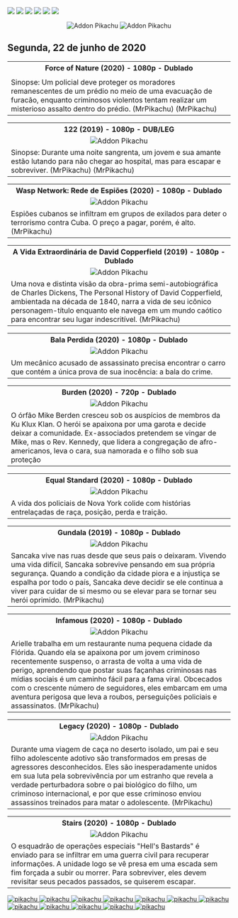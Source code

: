 <!--Copias não serão toleradas-->

 [![](https://tinyurl.com/ydcxhx7f)](http://bit.ly/repokachu) [![](https://tinyurl.com/ybaflaxt)](https://vkodi.net/repo/) [![](https://tinyurl.com/ybcutyjq)](http://bit.ly/zipikachu) [![](https://tinyurl.com/yckqgysp)](https://linktr.ee/addonpikachu) [![](https://tinyurl.com/ybja3588)](https://tinyurl.com/grupopikachu) [![](https://tinyurl.com/y83so6xr)](https://t.me/addonpikachu)  
 <div align="center"><img src="https://tinyurl.com/ydahh4kf" alt="Addon Pikachu"> <img src="https://tinyurl.com/y86yjky9" alt="Addon Pikachu"></div>
 
## Segunda, 22 de junho de 2020

<table style="width:100%"><tr><th><center><b> Force of Nature (2020) - 1080p - Dublado </b></center></th></tr>
<tr><td><div align="center"><imgsrc="https://image.tmdb.org/t/p/w500_and_h282_face/jAtO4ci8Tr5jDmg33XF3OZ8VPah.jpg" alt="Addon Pikachu"></div></td></tr>
<tr><td><justify>Sinopse:  Um policial deve proteger os moradores remanescentes de um prédio no meio de uma evacuação de furacão, enquanto criminosos violentos tentam realizar um misterioso assalto dentro do prédio. (MrPikachu) (MrPikachu)</justify></td></tr></table>

<table style="width:100%"><tr><th><center><b> 122 (2019) - 1080p - DUB/LEG </b></center></th></tr>
<tr><td><div align="center"><img src="https://image.tmdb.org/t/p/w500_and_h282_face/iRmND7pOOYFib83m6SkPFy6hTou.jpg" alt="Addon Pikachu"></div></td></tr>
<tr><td><justify>Sinopse:  Durante uma noite sangrenta, um jovem e sua amante estão lutando para não chegar ao hospital, mas para escapar e sobreviver. (MrPikachu) (MrPikachu)</justify></td></tr></table>

<table style="width:100%"><tr><th><center><b> Wasp Network: Rede de Espiões (2020) - 1080p - Dublado </b></center></th></tr>
<tr><td><div align="center"><img src="https://image.tmdb.org/t/p/original/72r4uAQGsa8KEv0DB2TpSu31lEB.jpg" alt="Addon Pikachu"></div></td></tr>
<tr><td><justify>Espiões cubanos se infiltram em grupos de exilados para deter o terrorismo contra Cuba. O preço a pagar, porém, é alto. (MrPikachu)</justify></td></tr></table>


<table style="width:100%"><tr><th><center><b> A Vida Extraordinária de David Copperfield (2019) - 1080p - Dublado </b></center></th></tr>
<tr><td><div align="center"><img src="https://image.tmdb.org/t/p/w500_and_h282_face/b8Pl9bvqJZgcZBIxxbAcaTCFba.jpg" alt="Addon Pikachu"></div></td></tr>
<tr><td><justify> Uma nova e distinta visão da obra-prima semi-autobiográfica de Charles Dickens, The Personal History of David Copperfield, ambientada na década de 1840, narra a vida de seu icônico personagem-título enquanto ele navega em um mundo caótico para encontrar seu lugar indescritível. (MrPikachu)</justify></td></tr></table>


<table style="width:100%"><tr><th><center><b> Bala Perdida (2020) - 1080p - Dublado </b></center></th></tr>
<tr><td><div align="center"><img src="https://image.tmdb.org/t/p/w500_and_h282_face/t4mzypFVjY6toyBXAmfrIaWcUXa.jpg" alt="Addon Pikachu"></div></td></tr>
<tr><td><justify>Um mecânico acusado de assassinato precisa encontrar o carro que contém a única prova de sua inocência: a bala do crime.</justify></td></tr></table>


<table style="width:100%"><tr><th><center><b> Burden (2020) - 720p - Dublado </b></center></th></tr>
<tr><td><div align="center"><img src="https://image.tmdb.org/t/p/original/xuK6xy04AZknmkD9do4KPafEFge.jpg" alt="Addon Pikachu"></div></td></tr>
<tr><td><justify>O órfão Mike Berden cresceu sob os auspícios de membros da Ku Klux Klan. O herói se apaixona por uma garota e decide deixar a comunidade. Ex-associados pretendem se vingar de Mike, mas o Rev. Kennedy, que lidera a congregação de afro-americanos, leva o cara, sua namorada e o filho sob sua proteção</justify></td></tr></table>


<table style="width:100%"><tr><th><center><b> Equal Standard (2020) - 1080p - Dublado </b></center></th></tr>
<tr><td><div align="center"><img src="https://image.tmdb.org/t/p/w500_and_h282_face/p5Gy0pcWSywKyPFtGLMh5paGTIj.jpg" alt="Addon Pikachu"></div></td></tr>
<tr><td><justify>A vida dos policiais de Nova York colide com histórias entrelaçadas de raça, posição, perda e traição.</justify></td></tr></table>


<table style="width:100%"><tr><th><center><b> Gundala (2019) - 1080p - Dublado </b></center></th></tr>
<tr><td><div align="center"><img src="https://image.tmdb.org/t/p/w500_and_h282_face/nmHCKQ1GtlPLZVAtBfsYDqVPhPW.jpg" alt="Addon Pikachu"></div></td></tr>
<tr><td><justify>Sancaka vive nas ruas desde que seus pais o deixaram. Vivendo uma vida difícil, Sancaka sobrevive pensando em sua própria segurança. Quando a condição da cidade piora e a injustiça se espalha por todo o país, Sancaka deve decidir se ele continua a viver para cuidar de si mesmo ou se elevar para se tornar seu herói oprimido. (MrPikachu)</justify></td></tr></table>


<table style="width:100%"><tr><th><center><b> Infamous (2020) - 1080p - Dublado </b></center></th></tr>
<tr><td><div align="center"><img src="https://image.tmdb.org/t/p/w500_and_h282_face/j57oUw8LIYvjOl0zs3A1A1UqwKH.jpg" alt="Addon Pikachu"></div></td></tr>
<tr><td><justify>Arielle trabalha em um restaurante numa pequena cidade da Flórida. Quando ela se apaixona por um jovem criminoso recentemente suspenso, o arrasta de volta a uma vida de perigo, aprendendo que postar suas façanhas criminosas nas mídias sociais é um caminho fácil para a fama viral. Obcecados com o crescente número de seguidores, eles embarcam em uma aventura perigosa que leva a roubos, perseguições policiais e assassinatos. (MrPikachu)</justify></td></tr></table>


<table style="width:100%"><tr><th><center><b> Legacy (2020) - 1080p - Dublado </b></center></th></tr>
<tr><td><div align="center"><img src="https://image.tmdb.org/t/p/w220_and_h330_face/mMV1s4zuJSHCrkuhZQJLaHbOwEy.jpg" alt="Addon Pikachu"></div></td></tr>
<tr><td><justify>Durante uma viagem de caça no deserto isolado, um pai e seu filho adolescente adotivo são transformados em presas de agressores desconhecidos. Eles são inesperadamente unidos em sua luta pela sobrevivência por um estranho que revela a verdade perturbadora sobre o pai biológico do filho, um criminoso internacional, e por que esse criminoso enviou assassinos treinados para matar o adolescente. (MrPikachu)</justify></td></tr></table>


<table style="width:100%"><tr><th><center><b> Stairs (2020) - 1080p - Dublado </b></center></th></tr>
<tr><td><div align="center"><img src="https://image.tmdb.org/t/p/w500_and_h282_face/s4nGmEeYpy0zM0UC3QfgOBJJyGa.jpg" alt="Addon Pikachu"></div></td></tr>
<tr><td><justify>O esquadrão de operações especiais "Hell's Bastards" é enviado para se infiltrar em uma guerra civil para recuperar informações. A unidade logo se vê presa em uma escada sem fim forçada a subir ou morrer. Para sobreviver, eles devem revisitar seus pecados passados, se quiserem escapar.</justify></td></tr></table>

<a href="https://bit.ly/pikachufull">
<img src="https://tinyurl.com/y9zk36eq" alt="pikachu">
</a>
<a href="https://bit.ly/novidadedocs">
<img src="https://tinyurl.com/y9xs5l4t" alt="pikachu">
</a>
<a href="https://bit.ly/novidaDesenhos">
<img src="https://tinyurl.com/y73n4mmf" alt="pikachu">
</a>
<a href="https://bit.ly/novidadenovelas">
<img src="https://tinyurl.com/ybrg85o5" alt="pikachu">
</a>
<a href="https://bit.ly/novidadeinfantil">
<img src="https://tinyurl.com/y9pkjsed" alt="pikachu">
<a href="https://bit.ly/novidadesforno">
<img src="https://tinyurl.com/y8r3h7x2" alt="pikachu">
</a>
</a>
<a href="https://bit.ly/novidadeanimes">
<img src="https://tinyurl.com/y8tc5v56" alt="pikachu">
</a>
<a href="https://bit.ly/novidadeshows">
<img src="https://tinyurl.com/ybdjml82" alt="pikachu">
</a>
<a href="https://bit.ly/novidadeseries">
<img src="https://tinyurl.com/y8pbauft" alt="pikachu">
</a>
<a href="https://bit.ly/novidadelives">
<img src="https://tinyurl.com/y8ehpr7u" alt="pikachu">
</a>
<a href="https://bit.ly/novidadeTV">
<img src="https://tinyurl.com/ydbcnj3f" alt="pikachu">
</a>
<a href="https://bit.ly/pikachufull">
<img src="https://tinyurl.com/y72vpx8n" alt="pikachu">
</a>


<!--Copias não serão toleradas-->
